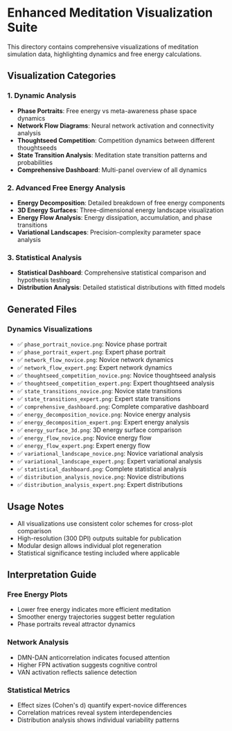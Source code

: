 
# Enhanced Meditation Visualization Suite

This directory contains comprehensive visualizations of meditation simulation data,
highlighting dynamics and free energy calculations.

## Visualization Categories

### 1. Dynamic Analysis
- **Phase Portraits**: Free energy vs meta-awareness phase space dynamics
- **Network Flow Diagrams**: Neural network activation and connectivity analysis  
- **Thoughtseed Competition**: Competition dynamics between different thoughtseeds
- **State Transition Analysis**: Meditation state transition patterns and probabilities
- **Comprehensive Dashboard**: Multi-panel overview of all dynamics

### 2. Advanced Free Energy Analysis
- **Energy Decomposition**: Detailed breakdown of free energy components
- **3D Energy Surfaces**: Three-dimensional energy landscape visualization
- **Energy Flow Analysis**: Energy dissipation, accumulation, and phase transitions
- **Variational Landscapes**: Precision-complexity parameter space analysis

### 3. Statistical Analysis
- **Statistical Dashboard**: Comprehensive statistical comparison and hypothesis testing
- **Distribution Analysis**: Detailed statistical distributions with fitted models

## Generated Files

### Dynamics Visualizations
- ✅ `phase_portrait_novice.png`: Novice phase portrait
- ✅ `phase_portrait_expert.png`: Expert phase portrait
- ✅ `network_flow_novice.png`: Novice network dynamics
- ✅ `network_flow_expert.png`: Expert network dynamics
- ✅ `thoughtseed_competition_novice.png`: Novice thoughtseed analysis
- ✅ `thoughtseed_competition_expert.png`: Expert thoughtseed analysis
- ✅ `state_transitions_novice.png`: Novice state transitions
- ✅ `state_transitions_expert.png`: Expert state transitions
- ✅ `comprehensive_dashboard.png`: Complete comparative dashboard
- ✅ `energy_decomposition_novice.png`: Novice energy analysis
- ✅ `energy_decomposition_expert.png`: Expert energy analysis
- ✅ `energy_surface_3d.png`: 3D energy surface comparison
- ✅ `energy_flow_novice.png`: Novice energy flow
- ✅ `energy_flow_expert.png`: Expert energy flow
- ✅ `variational_landscape_novice.png`: Novice variational analysis
- ✅ `variational_landscape_expert.png`: Expert variational analysis
- ✅ `statistical_dashboard.png`: Complete statistical analysis
- ✅ `distribution_analysis_novice.png`: Novice distributions
- ✅ `distribution_analysis_expert.png`: Expert distributions

## Usage Notes

- All visualizations use consistent color schemes for cross-plot comparison
- High-resolution (300 DPI) outputs suitable for publication
- Modular design allows individual plot regeneration
- Statistical significance testing included where applicable

## Interpretation Guide

### Free Energy Plots
- Lower free energy indicates more efficient meditation
- Smoother energy trajectories suggest better regulation
- Phase portraits reveal attractor dynamics

### Network Analysis  
- DMN-DAN anticorrelation indicates focused attention
- Higher FPN activation suggests cognitive control
- VAN activation reflects salience detection

### Statistical Metrics
- Effect sizes (Cohen's d) quantify expert-novice differences
- Correlation matrices reveal system interdependencies
- Distribution analysis shows individual variability patterns

